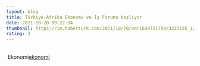 ```yaml
--- 
layout: blog
title: Türkiye-Afrika Ekonomi ve İş Forumu başlıyor
date: 2021-10-20 09:22:34
thumbnail: https://im.haberturk.com/2021/10/20/ver1634721754/3227155_1200x627.jpg
rating: 3
---
```

</br>&nbsp;Ekonomi<a href="Ekonomi">ekonomi</a>